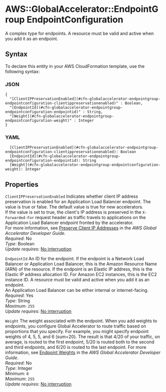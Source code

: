 # AWS::GlobalAccelerator::EndpointGroup EndpointConfiguration<a name="aws-properties-globalaccelerator-endpointgroup-endpointconfiguration"></a>

A complex type for endpoints\. A resource must be valid and active when you add it as an endpoint\.

## Syntax<a name="aws-properties-globalaccelerator-endpointgroup-endpointconfiguration-syntax"></a>

To declare this entity in your AWS CloudFormation template, use the following syntax:

### JSON<a name="aws-properties-globalaccelerator-endpointgroup-endpointconfiguration-syntax.json"></a>

```
{
  "[ClientIPPreservationEnabled](#cfn-globalaccelerator-endpointgroup-endpointconfiguration-clientippreservationenabled)" : Boolean,
  "[EndpointId](#cfn-globalaccelerator-endpointgroup-endpointconfiguration-endpointid)" : String,
  "[Weight](#cfn-globalaccelerator-endpointgroup-endpointconfiguration-weight)" : Integer
}
```

### YAML<a name="aws-properties-globalaccelerator-endpointgroup-endpointconfiguration-syntax.yaml"></a>

```
  [ClientIPPreservationEnabled](#cfn-globalaccelerator-endpointgroup-endpointconfiguration-clientippreservationenabled): Boolean
  [EndpointId](#cfn-globalaccelerator-endpointgroup-endpointconfiguration-endpointid): String
  [Weight](#cfn-globalaccelerator-endpointgroup-endpointconfiguration-weight): Integer
```

## Properties<a name="aws-properties-globalaccelerator-endpointgroup-endpointconfiguration-properties"></a>

`ClientIPPreservationEnabled` <a name="cfn-globalaccelerator-endpointgroup-endpointconfiguration-clientippreservationenabled"></a>
Indicates whether client IP address preservation is enabled for an Application Load Balancer endpoint\. The value is true or false\. The default value is true for new accelerators\.  
If the value is set to true, the client's IP address is preserved in the `X-Forwarded-For` request header as traffic travels to applications on the Application Load Balancer endpoint fronted by the accelerator\.  
For more information, see [ Preserve Client IP Addresses](https://docs.aws.amazon.com/global-accelerator/latest/dg/preserve-client-ip-address.html) in the _AWS Global Accelerator Developer Guide_\.  
_Required_: No  
_Type_: Boolean  
_Update requires_: [No interruption](https://docs.aws.amazon.com/AWSCloudFormation/latest/UserGuide/using-cfn-updating-stacks-update-behaviors.html#update-no-interrupt)

`EndpointId` <a name="cfn-globalaccelerator-endpointgroup-endpointconfiguration-endpointid"></a>
An ID for the endpoint\. If the endpoint is a Network Load Balancer or Application Load Balancer, this is the Amazon Resource Name \(ARN\) of the resource\. If the endpoint is an Elastic IP address, this is the Elastic IP address allocation ID\. For Amazon EC2 instances, this is the EC2 instance ID\. A resource must be valid and active when you add it as an endpoint\.  
An Application Load Balancer can be either internal or internet\-facing\.  
_Required_: Yes  
_Type_: String  
_Maximum_: `255`  
_Update requires_: [No interruption](https://docs.aws.amazon.com/AWSCloudFormation/latest/UserGuide/using-cfn-updating-stacks-update-behaviors.html#update-no-interrupt)

`Weight` <a name="cfn-globalaccelerator-endpointgroup-endpointconfiguration-weight"></a>
The weight associated with the endpoint\. When you add weights to endpoints, you configure Global Accelerator to route traffic based on proportions that you specify\. For example, you might specify endpoint weights of 4, 5, 5, and 6 \(sum=20\)\. The result is that 4/20 of your traffic, on average, is routed to the first endpoint, 5/20 is routed both to the second and third endpoints, and 6/20 is routed to the last endpoint\. For more information, see [Endpoint Weights](https://docs.aws.amazon.com/global-accelerator/latest/dg/about-endpoints-endpoint-weights.html) in the _AWS Global Accelerator Developer Guide_\.  
_Required_: No  
_Type_: Integer  
_Minimum_: `0`  
_Maximum_: `255`  
_Update requires_: [No interruption](https://docs.aws.amazon.com/AWSCloudFormation/latest/UserGuide/using-cfn-updating-stacks-update-behaviors.html#update-no-interrupt)
